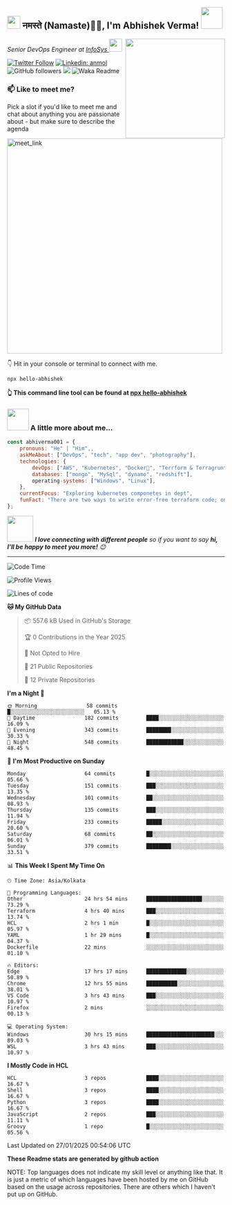 <h2><img src="https://emojis.slackmojis.com/emojis/images/1531849430/4246/blob-sunglasses.gif?1531849430" width="30"/> नमस्ते (Namaste)🙏🏻, I'm Abhishek Verma! <img src="https://media.giphy.com/media/12oufCB0MyZ1Go/giphy.gif" width="50"></h2>
<img align='right' src="https://media.giphy.com/media/M9gbBd9nbDrOTu1Mqx/giphy.gif" width="230">
<p><em>Senior DevOps Engineer at <a href="https://www.infosys.com/">InfoSys
</a><img src="https://media.giphy.com/media/WUlplcMpOCEmTGBtBW/giphy.gif" width="30"> 
</em></p>

[![Twitter Follow](https://img.shields.io/twitter/follow/misteranmol?label=Follow)](https://twitter.com/intent/follow?screen_name=AbAbhishekverma)
[![Linkedin: anmol](https://img.shields.io/badge/-abhishek-blue?style=flat-square&logo=Linkedin&logoColor=white&link=https://www.linkedin.com/in/abhiverma001/)](https://www.linkedin.com/in/abhiverma001/)
![GitHub followers](https://img.shields.io/github/followers/abhiverma001?label=Follow&style=social)
![](https://visitor-badge.glitch.me/badge?page_id=anmol098.anmol098)
![Waka Readme](https://wakatime.com/badge/user/d23527f0-66b1-4a3f-9db5-c346e05aefa5.svg)

### 📫 Like to meet me?

Pick a slot if you'd like to meet me and chat about anything you are passionate about - but make sure to describe the agenda

<a href="https://calendly.com/ab-abhishekverma096/30min" target="_blank"><img width="498" alt="meet_link" src="https://user-images.githubusercontent.com/15426564/144297439-f530f383-e73e-41e0-9914-a9b7d3f432e5.png"></a>

👇 Hit in your console or terminal to connect with me.

```bash
npx hello-abhishek
```
**👆 This command line tool can be found at [npx hello-abhishek](https://github.com/abhiverma001/introduction-npm-package)**

### <img src="https://media.giphy.com/media/VgCDAzcKvsR6OM0uWg/giphy.gif" width="50"> A little more about me...  

```javascript
const abhiverma001 = {
    pronouns: "He" | "Him",,
    askMeAbout: ["DevOps", "tech", "app dev", "photography"],
    technologies: {
        devOps: ["AWS", "Kubernetes", "Docker🐳", "Terrform & Terragrunt", "Bash-Scripting", "CI-CD", "GitHub-Action", "Jenkins", "Spinnaker", "Datadog/New-Relic", "CloudFlare/Route53", "Nginx"],
        databases: ["mongo", "MySql", "dynamo", "redshift"],
        operating-systems: ["Windows", "Linux"],
    },
    currentFocus: "Exploring kubernetes componetes in dept",
    funFact: "There are two ways to write error-free terraform code; only the third one works"
};
```

<img src="https://media.giphy.com/media/LnQjpWaON8nhr21vNW/giphy.gif" width="60"> <em><b>I love connecting with different people</b> so if you want to say <b>hi, I'll be happy to meet you more!</b> 😊</em>

---
<!--START_SECTION:waka-->
![Code Time](http://img.shields.io/badge/Code%20Time-686%20hrs%2059%20mins-blue)

![Profile Views](http://img.shields.io/badge/Profile%20Views-0-blue)

![Lines of code](https://img.shields.io/badge/From%20Hello%20World%20I%27ve%20Written-218.8%20thousand%20lines%20of%20code-blue)

**🐱 My GitHub Data** 

> 📦 557.6 kB Used in GitHub's Storage 
 > 
> 🏆 0 Contributions in the Year 2025
 > 
> 🚫 Not Opted to Hire
 > 
> 📜 21 Public Repositories 
 > 
> 🔑 12 Private Repositories 
 > 
**I'm a Night 🦉** 

```text
🌞 Morning                58 commits          █░░░░░░░░░░░░░░░░░░░░░░░░   05.13 % 
🌆 Daytime                182 commits         ████░░░░░░░░░░░░░░░░░░░░░   16.09 % 
🌃 Evening                343 commits         ████████░░░░░░░░░░░░░░░░░   30.33 % 
🌙 Night                  548 commits         ████████████░░░░░░░░░░░░░   48.45 % 
```
📅 **I'm Most Productive on Sunday** 

```text
Monday                   64 commits          █░░░░░░░░░░░░░░░░░░░░░░░░   05.66 % 
Tuesday                  151 commits         ███░░░░░░░░░░░░░░░░░░░░░░   13.35 % 
Wednesday                101 commits         ██░░░░░░░░░░░░░░░░░░░░░░░   08.93 % 
Thursday                 135 commits         ███░░░░░░░░░░░░░░░░░░░░░░   11.94 % 
Friday                   233 commits         █████░░░░░░░░░░░░░░░░░░░░   20.60 % 
Saturday                 68 commits          ██░░░░░░░░░░░░░░░░░░░░░░░   06.01 % 
Sunday                   379 commits         ████████░░░░░░░░░░░░░░░░░   33.51 % 
```


📊 **This Week I Spent My Time On** 

```text
🕑︎ Time Zone: Asia/Kolkata

💬 Programming Languages: 
Other                    24 hrs 54 mins      ██████████████████░░░░░░░   73.29 % 
Terraform                4 hrs 40 mins       ███░░░░░░░░░░░░░░░░░░░░░░   13.74 % 
HCL                      2 hrs 1 min         █░░░░░░░░░░░░░░░░░░░░░░░░   05.97 % 
YAML                     1 hr 29 mins        █░░░░░░░░░░░░░░░░░░░░░░░░   04.37 % 
Dockerfile               22 mins             ░░░░░░░░░░░░░░░░░░░░░░░░░   01.10 % 

🔥 Editors: 
Edge                     17 hrs 17 mins      █████████████░░░░░░░░░░░░   50.89 % 
Chrome                   12 hrs 55 mins      ██████████░░░░░░░░░░░░░░░   38.01 % 
VS Code                  3 hrs 43 mins       ███░░░░░░░░░░░░░░░░░░░░░░   10.97 % 
Firefox                  2 mins              ░░░░░░░░░░░░░░░░░░░░░░░░░   00.13 % 

💻 Operating System: 
Windows                  30 hrs 15 mins      ██████████████████████░░░   89.03 % 
WSL                      3 hrs 43 mins       ███░░░░░░░░░░░░░░░░░░░░░░   10.97 % 
```

**I Mostly Code in HCL** 

```text
HCL                      3 repos             ████░░░░░░░░░░░░░░░░░░░░░   16.67 % 
Shell                    3 repos             ████░░░░░░░░░░░░░░░░░░░░░   16.67 % 
Python                   3 repos             ████░░░░░░░░░░░░░░░░░░░░░   16.67 % 
JavaScript               2 repos             ███░░░░░░░░░░░░░░░░░░░░░░   11.11 % 
Groovy                   1 repo              █░░░░░░░░░░░░░░░░░░░░░░░░   05.56 % 
```




 Last Updated on 27/01/2025 00:54:06 UTC
<!--END_SECTION:waka-->

**These Readme stats are generated by github action**

NOTE: Top languages does not indicate my skill level or anything like that. It is just a metric of which languages have been hosted by me on GitHub based on the usage across repositories. There are others which I haven't put up on GitHub.
